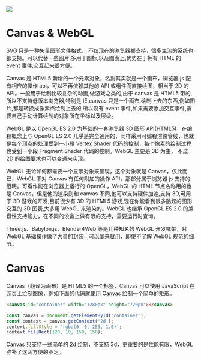 [![](https://i.postimg.cc/DfL8fsVd/image.png)](https://github.com/wx-chevalier/Frontend-Series)

# Canvas & WebGL

SVG 只是一种矢量图形文件格式， 不仅现在的浏览器都支持，很多主流的系统也都支持。可以代替一些图片,多用于图标,以及图表上,优势在于拥有 HTML 的 event 事件,交互起来很方便。

Canvas 是 HTML5 新增的一个元素对象，名副其实就是一个画布，浏览器 js 配有相应的操作 api，可以不再依赖其他的 API 或组件而直接绘图，相当于 2D 的 API。一般用于绘制比较复杂的动画,做游戏之类的,由于 canvas 是 HTML5 带的,所以不支持低版本浏览器,特别是 IE,canvas 只是一个画布,绘制上去的东西,例如图片,都是转换成像素点绘制上去的,所以没有 event 事件,如果需要添加交互事件,需要自己手动计算绘制的对象所在坐标以及层级。

WebGL 是以 OpenGL ES 2.0 为基础的一套浏览器 3D 图形 API(HTML5)，在编程概念上与 OpenGL ES 2.0 几乎是完全通用的，同样采用可编程渲染管线，也就是每个顶点的处理受到一小段 Vertex Shader 代码的控制，每个像素的绘制过程也受到一小段 Fragment Shader 代码的控制。WebGL 主要是 3D 为主， 不过 2D 的绘图要求也可以变通来实现。

WebGL 无论如何都需要一个显示对象来呈现，这个对象就是 Canvas，仅此而已，WebGL 不对 Canvas 有任何附加的操作 API，那部分属于浏览器 js 支持的范畴。可看作能在浏览器上运行的 OpenGL，WebGL 的 HTML 节点名称用的也是 Canvas，但是他的渲染则和 canvas 不同,他可以支持硬件加速,支持 3D,可用于 3D 游戏的开发,目前很少有 3D 的 HTML5 游戏,现在你能看到很多酷炫的图形交互的 3D 图表,大多用 WebGL 来渲染的。WebGL 也继承 OpenGL ES 2.0 的兼容性支持能力，在不同的设备上做有限的支持，需要运行时查询。

Three.js、Babylon.js、Blender4Web 等是几种知名的 WebGL 开发框架，对 WebGL 基础操作做了大量的封装，可以拿来就用，即使不了解 WebGL 规范的细节。

# Canvas

Canvas（翻译为画布）是 HTML5 的一个标签，Canvas 可以使用 JavaScript 在网页上绘制图像，例如下面的代码就使用 Canvas 绘制一个简单的矩形。

```html
<canvas id="container" width="1280px" height="720px"></canvas>
```

```js
const canvas = document.getElementById('container');
const context = canvas.getContext('2d');
context.fillStyle = 'rgba(0, 0, 255, 1.0)';
context.fillRect(120, 10, 150, 150);
```

Canvas 只支持一些简单的 2d 绘制，不支持 3d，更重要的是性能有限，WebGL 弥补了这两方便的不足。
